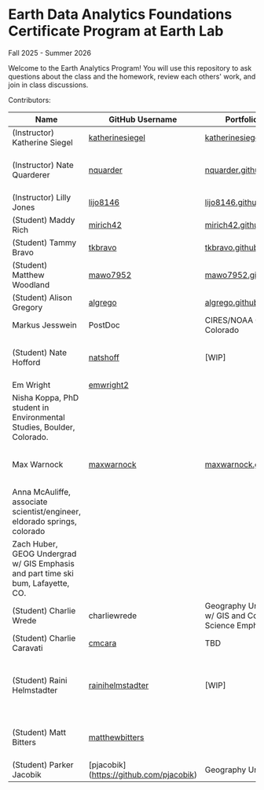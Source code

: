 # Earth Data Analytics Foundations Certificate Program at Earth Lab
Fall 2025 - Summer 2026

Welcome to the Earth Analytics Program! You will use this repository to ask questions about the class and the homework, review each others' work, and join in class discussions.

Contributors:

| Name | GitHub Username | Portfolio URL | Occupation | Location |
| ---- | --------------- | ------------- | ---------- | -------- |
| (Instructor) Katherine Siegel | [katherinesiegel](https://www.github.com/katherinesiegel) | [katherinesiegel.github.io](https://katherinesiegel.github.io) | | |
| (Instructor) Nate Quarderer | [nquarder](https://www.github.com/nquarder) | [nquarder.github.io](https://nquarder.github.io/) | Education Director (Earth Lab/ESIIL) | Arvada, CO|
| (Instructor) Lilly Jones | [lijo8146](https://github.com/lijo8146)  | [lijo8146.github.io](https://lijo8146.github.io) | | |
| (Student)  Maddy Rich | [mirich42](https://github.com/mirich42) | [mirich42.github.io](https://github.com/mirich42) |
| (Student) Tammy Bravo| [tkbravo](https://github.com/tkbravo) |[tkbravo.github.io](https://tkbravo.github.io) |Seismologist|Portland, OR
| (Student) Matthew Woodland | [mawo7952](https://github.com/mawo7952) | [mawo7952.github.io](https://github.com/mawo7952) |
| (Student) Alison Gregory | [algrego](https://github.com/algrego) | [algrego.github.io](https://algrego.github.io) |
| Markus Jesswein | PostDoc | CIRES/NOAA GML, Colorado |
| (Student) Nate Hofford | [natshoff](https://github.com/natshoff) | [WIP] | Project Manager in the Earth Lab | Boulder, CO |
| Em Wright | [emwright2](https://github.com/emwright2) | |
| Nisha Koppa, PhD student in Environmental Studies, Boulder, Colorado. 
| Max Warnock | [maxwarnock](https://www.github.com/maxwarnock) | [maxwarnock.github.io](https://maxwarnock.github.io) | Recent grad (Geography BA at CU Boulder) | Boulder, CO |
| Anna McAuliffe, associate scientist/engineer, eldorado springs, colorado
| Zach Huber, GEOG Undergrad w/ GIS Emphasis and part time ski bum, Lafayette, CO.
| (Student) Charlie Wrede | charliewrede | Geography Undergrad w/ GIS and Computer Science Emphasis | Boulder, CO
| (Student) Charlie Caravati | [cmcara](https://github.com/cmcara) | TBD | Grad Student | Boulder, CO
| (Student) Raini Helmstadter | [rainihelmstadter](https://github.com/rainihelmstadter) | [WIP] | Ski Instructor and Prospective Graduate Student | Bozeman, MT
| (Student) Matt Bitters | [matthewbitters](https://github.com/matthewbitters) | | Project Manager in the Earth Lab | Boulder, CO |
| (Student) Parker Jacobik | [pjacobik] (https://github.com/pjacobik)| Geography Undergrad | Boulder, CO
